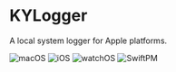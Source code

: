 # KYLogger

A local system logger for Apple platforms.

![macOS](https://img.shields.io/badge/macOS-13.0%2B-blue?style=flat) ![iOS](https://img.shields.io/badge/iOS-15.5%2B-blue?style=flat) ![watchOS](https://img.shields.io/badge/watchOS-6.0%2B-blue?style=flat)
![SwiftPM](https://img.shields.io/badge/SwiftPM-ready-green)

